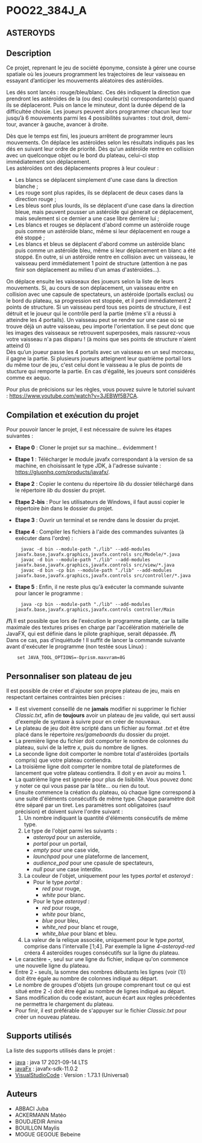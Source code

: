 # POO22_384J_A



## ASTEROYDS

## Description

Ce projet, reprenant le jeu de société éponyme, consiste à gérer une course spatiale où les joueurs programment les trajectoires de leur vaisseau en essayant d’anticiper les mouvements aléatoires des astéroïdes.

Les dés sont lancés : rouge/bleu/blanc. Ces dés indiquent la direction que prendront les astéroïdes de la (ou des) couleur(s) correspondante(s) quand ils se déplaceront. Puis on lance le minuteur, dont la durée dépend de la difficultée choisie.
Les joueurs peuvent alors programmer chacun leur tour jusqu’à 6 mouvements parmi les 4 possibilités suivantes : tout droit, demi-tour, avancer à gauche, avancer à droite.

Dès que le temps est fini, les joueurs arrêtent de programmer leurs mouvements.
On déplace les astéroïdes selon les résultats indiqués pas les dés en suivant leur ordre de priorité. Dès qu'un astéroïde rentre en collision avec un quelconque objet ou le bord du plateau, celui-ci stop immédiatement son déplacement.  
Les astéroïdes ont des déplacements propres à leur couleur :
- Les blancs se déplacent simplement d'une case dans la direction blanche ;
- Les rouge sont plus rapides, ils se déplacent de deux cases dans la direction rouge ;
- Les bleus sont plus lourds, ils se déplacent d'une case dans la direction bleue, mais peuvent pousser un astéroïde qui gènerait ce déplacement, mais seulement si ce dernier a une case libre derrière lui ;
- Les blancs et rouges se déplacent d'abord comme un astéroïde rouge puis comme un astéroïde blanc, même si leur déplacement en rouge a été stoppé ;
- Les blancs et bleus se déplacent d'abord comme un astéroïde blanc puis comme un astéroïde bleu, même si leur déplacement en blanc a été stoppé.
En outre, si un astéroïde rentre en collision avec un vaisseau, le vaisseau perd immédiatement 1 point de structure (attention à ne pas finir son déplacement au milieu d'un amas d'astéroïdes...).

On déplace ensuite les vaisseaux des joueurs selon la liste de leurs mouvements.
Si, au cours de son déplacement, un vaisseau entre en collision avec une capsule de spectateurs, un astéroide (portails exclus) ou le bord du plateau, sa progression est stoppée, et il perd immédiatement 2 points de structure.
Si un vaisseau perd tous ses points de structure, il est détruit et le joueur qui le contrôle perd la partie (même s'il a réussi à atteindre les 4 portails).
Un vaisseau peut se rendre sur une case où se trouve déjà un autre vaisseau, peu importe l'orientation. Il se peut donc que les images des vaisseaux se retrouvent superposées, mais rassurez-vous votre vaisseau n'a pas disparu ! (à moins que ses points de structure n'aient atteind 0)   
Dès qu’un joueur passe les 4 portails avec un vaisseau en un seul morceau, il gagne la partie.
Si plusieurs joueurs atteignent leur quatrième portail lors du même tour de jeu, c'est celui dont le vaisseau a le plus de points de stucture qui remporte la partie. En cas d'égalité, les joueurs sont considérés comme ex aequo.

Pour plus de précisions sur les règles, vous pouvez suivre le tutoriel suivant : https://www.youtube.com/watch?v=3JEBWf5B7CA.


## Compilation et exécution du projet 
Pour pouvoir lancer le projet, il est nécessaire de suivre les étapes suivantes :

- **Etape 0** : Cloner le projet sur sa machine... évidemment !
- **Etape 1** : Télécharger le module javafx correspondant à la version de sa machine, en choisissant le type JDK, à l'adresse suivante : https://gluonhq.com/products/javafx/.
- **Etape 2** : Copier le contenu du répertoire *lib* du dossier téléchargé dans le répertoire *lib* du dossier du projet.
- **Etape 2-bis** : Pour les utilisateurs de Windows, il faut aussi copier le répertoire *bin* dans le dossier du projet.
- **Etape 3** : Ouvrir un terminal et se rendre dans le dossier du projet.
- **Etape 4** : Compiler les fichiers à l'aide des commandes suivantes (à exécuter dans l'ordre) :

        javac -d bin --module-path "./lib" --add-modules javafx.base,javafx.graphics,javafx.controls src/Modele/*.java
        javac -d bin --module-path "./lib" --add-modules javafx.base,javafx.graphics,javafx.controls src/view/*.java
        javac -d bin -cp bin --module-path "./lib" --add-modules javafx.base,javafx.graphics,javafx.controls src/controller/*.java

- **Etape 5** : Enfin, il ne reste plus qu'à exécuter la commande suivante pour lancer le programme :

        java -cp bin --module-path "./lib" --add-modules javafx.base,javafx.graphics,javafx.controls controller/Main


**/!\\** Il est possible que lors de l'exécution le programme plante, car la taille maximale des textures prises en charge par l'accélération matérielle de JavaFX, qui est définie dans le pilote graphique, serait dépassée. **/!\\**   
Dans ce cas, pas d'inquiétude ! Il suffit de lancer la commande suivante avant d'exécuter le programme (non testée sous Linux) :

        set JAVA_TOOL_OPTIONS=-Dprism.maxvram=8G

## Personnaliser son plateau de jeu
Il est possible de créer et d'ajouter son propre plateau de jeu, mais en respectant certaines contraintes bien précises :

- Il est vivement conseillé de ne **jamais** modifier ni supprimer le fichier *Classic.txt*, afin de **toujours** avoir un plateau de jeu valide, qui sert aussi d'exemple de syntaxe à suivre pour en créer de nouveaux.
- Le plateau de jeu doit être scripté dans un fichier au format *.txt* et être placé dans le répertoire *res/gameboards* du dossier du projet.
- La première ligne du fichier doit comporter le nombre de colonnes du plateau, suivi de la lettre *x*, puis du nombre de lignes.
- La seconde ligne doit comporter le nombre total d'astéroïdes (portails compris) que votre plateau contiendra.
- La troisième ligne doit comprter le nombre total de plateformes de lancement que votre plateau contiendra. Il doit y en avoir au moins 1.
- La quatrième ligne est ignorée pour plus de lisibilité. Vous pouvez donc y noter ce qui vous passe par la tête... ou rien du tout.
- Ensuite commence la création du plateau, où chaque ligne correspond à une suite d'éléments consécutifs de même type. Chaque paramètre doit être séparé par un tiret. Les paramètres sont obligatoires (sauf précision) et doivent suivre l'ordre suivant :
  1. Un nombre indiquant la quantité d'éléments consécutifs de même type.
  2. Le type de l'objet parmi les suivants :
     - *asteroyd* pour un asteroïde,
     - *portal* pour un portail,
     - *empty* pour une case vide,
     - *launchpad* pour une plateforme de lancement,
     - *audience_pod* pour une cpasule de spectateurs,
     - *null* pour une case interdite.
  3. La couleur de l'objet, uniquement pour les types *portal* et *asteroyd* :
     - Pour le type *portal* :
       - *red* pour rouge,
       - *white* pour blanc.
     - Pour le type *asteroyd* :
       - *red* pour rouge,
       - *white* pour blanc,
       - *blue* pour bleu,
       - *white_red* pour blanc et rouge,
       - *white_blue* pour blanc et bleu.
  4. La valeur de la relique associée, uniquement pour le type *portal*, comprise dans l'intervalle ⟦1;4⟧.
  Par exemple la ligne *4-asteroyd-red* créera 4 asteroïdes rouges consécutifs sur la ligne du plateau.
- Le caractère **-**, seul sur une ligne du fichier, indique qu'on commence une nouvelle ligne du plateau.
- Entre 2 **-** seuls, la somme des nombres débutants les lignes (voir (1)) doit être égale au nombre de colonnes indiqué au départ.
- Le nombre de groupes d'objets (un groupe comprenant tout ce qui est situé entre 2 **-**) doit être égal au nombre de lignes indiqué au départ.
- Sans modification du code existant, aucun écart aux règles précédentes ne permettra le chargement du plateau.
- Pour finir, il est préférable de s'appuyer sur le fichier *Classic.txt* pour créer un nouveau plateau.
        

## Supports utilisés
La liste des supports utilisés dans le projet :
- [java](https://www.java.com/fr/) : java 17 2021-09-14 LTS
- [javaFx](https://openjfx.io) : javafx-sdk-11.0.2
- [VisualStudioCode](https://code.visualstudio.com) : Version : 1.73.1 (Universal)


## Auteurs 
- ABBACI Juba
- ACKERMANN Matéo
- BOUDJEDIR Amina
- BOUILLON Maylis
- MOGUE GEGOUE Bebeine
